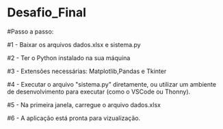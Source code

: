# Desafio_Final


#Passo a passo:

#1 - Baixar os arquivos dados.xlsx e sistema.py

#2 - Ter o Python instalado na sua máquina

#3 - Extensões necessárias: Matplotlib,Pandas e Tkinter

#4 - Executar o arquivo "sistema.py" diretamente, ou utilizar um ambiente de desenvolvimento para executar (como o VSCode ou Thonny).

#5 - Na primeira janela, carregue o arquivo dados.xlsx

#6 - A aplicação está pronta para vizualização.
